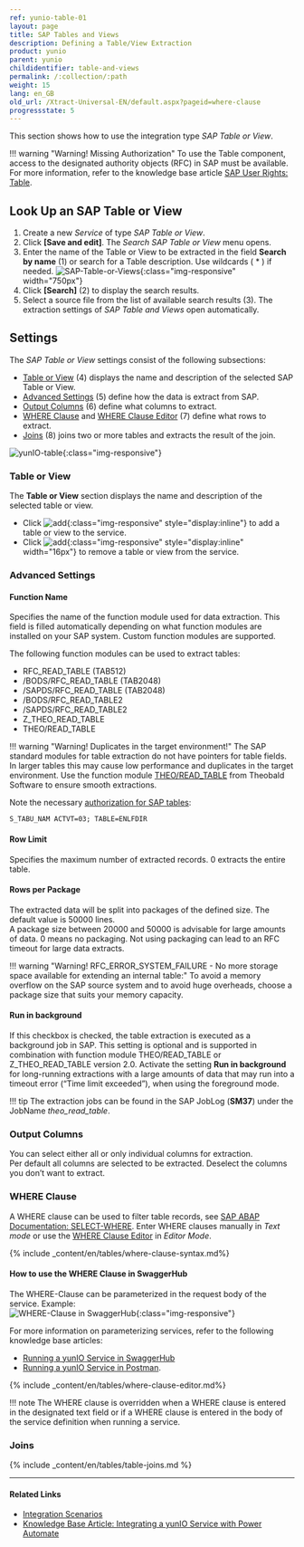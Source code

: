 ```yaml
---
ref: yunio-table-01
layout: page
title: SAP Tables and Views
description: Defining a Table/View Extraction
product: yunio
parent: yunio
childidentifier: table-and-views
permalink: /:collection/:path
weight: 15
lang: en_GB
old_url: /Xtract-Universal-EN/default.aspx?pageid=where-clause
progressstate: 5
---
```


This section shows how to use the integration type *SAP Table or View*.

!!! warning "Warning! Missing Authorization"
    To use the Table component, access to the designated authority objects (RFC) in SAP must be available.
    For more information, refer to the knowledge base article [SAP User Rights: Table](https://kb.theobald-software.com/sap/authority-objects-sap-user-rights#table).


## Look Up an SAP Table or View

1. Create a new *Service* of type *SAP Table or View*. 
2. Click **[Save and edit]**. The *Search SAP Table or View* menu opens.
3. Enter the name of the Table or View to be extracted in the field **Search by name** (1) or search for a Table description. Use wildcards ( * ) if needed.
![SAP-Table-or-Views](../assets/images/yunio/Search-table-view.png){:class="img-responsive" width="750px"}
4. Click **[Search]** (2) to display the search results.
5. Select a source file from the list of available search results (3). 
The extraction settings of *SAP Table and Views* open automatically.<br>

## Settings
The *SAP Table or View* settings consist of the following subsections:
- [Table or View](#table-or-view) (4) displays the name and description of the selected SAP Table or View.
- [Advanced Settings](#advanced-settings) (5) define how the data is extract from SAP.
- [Output Columns](#output-columns) (6) define what columns to extract.
- [WHERE Clause](#where-clause) and [WHERE Clause Editor](#where-clause-editor) (7) define what rows to extract.
- [Joins](#joins) (8) joins two or more tables and extracts the result of the join.

![yunIO-table](../assets/images/yunio/table-settings.png){:class="img-responsive"}

### Table or View

The **Table or View** section displays the name and description of the selected table or view.<br>

- Click ![add](../assets/images/icons/where-clause-add.png){:class="img-responsive" style="display:inline"} to add a table or view to the service.
- Click ![add](../assets/images/yunio/icons/delete.svg){:class="img-responsive" style="display:inline" width="16px"} to remove a table or view from the service. 

### Advanced Settings

#### Function Name
Specifies the name of the function module used for data extraction. This field is filled automatically depending on what function modules are installed on your SAP system.
Custom function modules are supported.

The following function modules can be used to extract tables:

- RFC_READ_TABLE (TAB512)
- /BODS/RFC_READ_TABLE (TAB2048)
- /SAPDS/RFC_READ_TABLE (TAB2048)
- /BODS/RFC_READ_TABLE2
- /SAPDS/RFC_READ_TABLE2
- Z_THEO_READ_TABLE
- THEO/READ_TABLE

!!! warning "Warning! Duplicates in the target environment!"
    The SAP standard modules for table extraction do not have pointers for table fields.
    In larger tables this may cause low performance and duplicates in the target environment.
    Use the function module [THEO/READ_TABLE](#installation-of-theoread_table) from Theobald Software to ensure smooth extractions.

Note the necessary [authorization for SAP tables](https://kb.theobald-software.com/sap/authority-objects-sap-user-rights#table):
```
S_TABU_NAM ACTVT=03; TABLE=ENLFDIR
```

#### Row Limit
Specifies the maximum number of extracted records. 0 extracts the entire table.

#### Rows per Package
The extracted data will be split into packages of the defined size. The default value is 50000 lines.<br>
A package size between 20000 and 50000 is advisable for large amounts of data. 0 means no packaging. 
Not using packaging can lead to an RFC timeout for large data extracts.

!!! warning "Warning! RFC_ERROR_SYSTEM_FAILURE - No more storage space available for extending an internal table:"
    To avoid a memory overflow on the SAP source system and to avoid huge overheads, choose a package size that suits your memory capacity.

#### Run in background
If this checkbox is checked, the table extraction is executed as a background job in SAP. 
This setting is optional and is supported in combination with function module THEO/READ_TABLE or Z_THEO_READ_TABLE version 2.0. 
Activate the setting **Run in background** for long-running extractions with a large amounts of data that may run into a timeout error (“Time limit exceeded”), when using the foreground mode.

!!! tip
    The extraction jobs can be found in the SAP JobLog (**SM37**) under the JobName *theo_read_table*.

### Output Columns

You can select either all or only individual columns for extraction. <br>
Per default all columns are selected to be extracted. 
Deselect the columns you don’t want to extract.

### WHERE Clause
A WHERE clause can be used to filter table records, see [SAP ABAP Documentation: SELECT-WHERE](https://help.sap.com/doc/abapdocu_750_index_htm/7.50/en-us/abapwhere.htm).
Enter WHERE clauses manually in *Text mode* or use the [WHERE Clause Editor](#where-clause-editor) in *Editor Mode*.<br>

{% include _content/en/tables/where-clause-syntax.md%}

#### How to use the WHERE Clause in SwaggerHub

The WHERE-Clause can be parameterized in the request body of the service. Example:<br>
![WHERE-Clause in SwaggerHub](../assets/images/yunio/swagger-inspector.png){:class="img-responsive"}

For more information on parameterizing services, refer to the following knowledge base articles: 
- [Running a yunIO Service in SwaggerHub](https://kb.theobald-software.com/yunio/running-a-yunio-service-in-swagger-hub) 
- [Running a yunIO Service in Postman](https://kb.theobald-software.com/yunio/running-a-yunio-service-in-postman).

{% include _content/en/tables/where-clause-editor.md%}

!!! note
    The WHERE clause is overridden when a WHERE clause is entered in the designated text field or if a WHERE clause is entered in the body of the service definition when running a service.

### Joins

{% include _content/en/tables/table-joins.md  %}


*****
#### Related Links
- [Integration Scenarios](./integration)
- [Knowledge Base Article: Integrating a yunIO Service with Power Automate](https://kb.theobald-software.com/yunio/integrating-a-yunio-service-with-power-automate)
